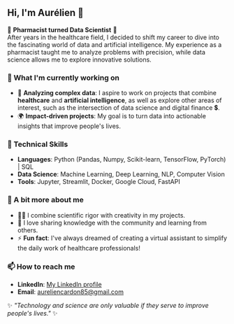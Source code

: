 ## Hi, I'm Aurélien 👋  

💊 **Pharmacist turned Data Scientist** 🌟  
After years in the healthcare field, I decided to shift my career to dive into the fascinating world of data and artificial intelligence. My experience as a pharmacist taught me to analyze problems with precision, while data science allows me to explore innovative solutions.  


### 🚀 What I'm currently working on  
- 🔬 **Analyzing complex data**: I aspire to work on projects that combine **healthcare** and **artificial intelligence**, as well as explore other areas of interest, such as the intersection of data science and digital finance 💲.  
- 🌍 **Impact-driven projects**: My goal is to turn data into actionable insights that improve people's lives.  


### 🔧 Technical Skills  
- **Languages**: Python (Pandas, Numpy, Scikit-learn, TensorFlow, PyTorch) | SQL  
- **Data Science**: Machine Learning, Deep Learning, NLP, Computer Vision  
- **Tools**: Jupyter, Streamlit, Docker, Google Cloud, FastAPI  


### 💬 A bit more about me  
- 👩‍🔬 I combine scientific rigor with creativity in my projects.  
- 🌱 I love sharing knowledge with the community and learning from others.  
- ⚡ **Fun fact**: I've always dreamed of creating a virtual assistant to simplify the daily work of healthcare professionals!  


### 📫 How to reach me  
- **LinkedIn**: [My LinkedIn profile](https://www.linkedin.com/in/acardon85/)  
- **Email**: aureliencardon85@gmail.com  

✨ _"Technology and science are only valuable if they serve to improve people's lives."_ ✨  
